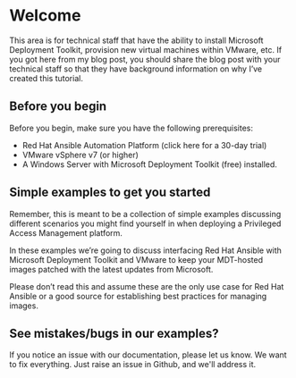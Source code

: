 # Welcome

This area is for technical staff that have the ability to install Microsoft Deployment Toolkit, provision new virtual machines within VMware, etc. If you got here from my blog post, you should share the blog post with your technical staff so that they have background information on why I’ve created this tutorial.

## Before you begin

Before you begin, make sure you have the following prerequisites:

- Red Hat Ansible Automation Platform (click here for a 30-day trial)
- VMware vSphere v7 (or higher)
- A Windows Server with Microsoft Deployment Toolkit (free) installed.

## Simple examples to get you started
Remember, this is meant to be a collection of simple examples discussing different scenarios you might find yourself in when deploying a Privileged Access Management platform.

In these examples we’re going to discuss interfacing Red Hat Ansible with Microsoft Deployment Toolkit and VMware to keep your MDT-hosted images patched with the latest updates from Microsoft.

Please don’t read this and assume these are the only use case for Red Hat Ansible or a good source for establishing best practices for managing images. 

## See mistakes/bugs in our examples?
If you notice an issue with our documentation, please let us know. We want to fix everything. Just raise an issue in Github, and we'll address it.
